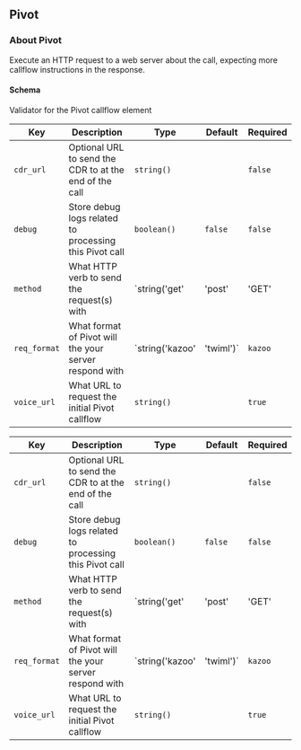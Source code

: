 ## Pivot

### About Pivot

Execute an HTTP request to a web server about the call, expecting more callflow instructions in the response.

#### Schema

Validator for the Pivot callflow element



Key | Description | Type | Default | Required
--- | ----------- | ---- | ------- | --------
`cdr_url` | Optional URL to send the CDR to at the end of the call | `string()` |   | `false`
`debug` | Store debug logs related to processing this Pivot call | `boolean()` | `false` | `false`
`method` | What HTTP verb to send the request(s) with | `string('get' | 'post' | 'GET' | 'POST')` | `get` | `false`
`req_format` | What format of Pivot will the your server respond with | `string('kazoo' | 'twiml')` | `kazoo` | `false`
`voice_url` | What URL to request the initial Pivot callflow | `string()` |   | `true`



Key | Description | Type | Default | Required
--- | ----------- | ---- | ------- | --------
`cdr_url` | Optional URL to send the CDR to at the end of the call | `string()` |   | `false`
`debug` | Store debug logs related to processing this Pivot call | `boolean()` | `false` | `false`
`method` | What HTTP verb to send the request(s) with | `string('get' | 'post' | 'GET' | 'POST')` | `get` | `false`
`req_format` | What format of Pivot will the your server respond with | `string('kazoo' | 'twiml')` | `kazoo` | `false`
`voice_url` | What URL to request the initial Pivot callflow | `string()` |   | `true`
